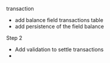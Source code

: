 transaction 

- add balance field transactions table
- add persistence of the field balance



Step 2 

- Add validation to settle transactions
- 